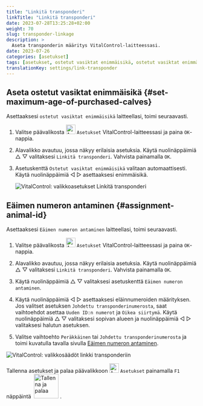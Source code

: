```yaml
---
title: "Linkitä transponderi"
linkTitle: "Linkitä transponderi"
date: 2023-07-28T13:25:28+02:00
weight: 70
slug: transponder-linkage
description: >
  Aseta transponderin määritys VitalControl-laitteessasi.
date: 2023-07-26
categories: [asetukset]
tags: [asetukset, ostetut vasiktat enimmäisikä, ostetut vasiktat enimmäisikä, Eäimen numeron antaminen]
translationKey: settings/link-transponder
---
```

## Aseta ostetut vasiktat enimmäisikä {#set-maximum-age-of-purchased-calves}
Asettaaksesi `ostetut vasiktat enimmäisikä` laitteellasi, toimi seuraavasti.

1. Valitse päävalikosta <img src="/icons/gear.svg" width="25" align="bottom" alt="Asetukset" /> `Asetukset` VitalControl-laitteessasi ja paina `OK`-nappia.

2. Alavalikko avautuu, jossa näkyy erilaisia asetuksia. Käytä nuolinäppäimiä △ ▽ valitaksesi `Linkitä transponderi`. Vahvista painamalla `OK`.

3. Asetuskenttä `Ostetut vasiktat enimmäisikä` valitaan automaattisesti. Käytä nuolinäppäimiä ◁ ▷ asettaaksesi enimmäisikä.

    ![VitalControl: valikkoasetukset Linkitä transponderi](../images/maximumage.png "ostetut vasiktat enimmäisikä")

## Eäimen numeron antaminen {#assignment-animal-id}

Asettaaksesi `Eäimen numeron antaminen` laitteellasi, toimi seuraavasti.

1. Valitse päävalikosta <img src="/icons/gear.svg" width="25" align="bottom" alt="Asetukset" /> `Asetukset` VitalControl-laitteessasi ja paina `OK`-nappia.

2. Alavalikko avautuu, jossa näkyy erilaisia asetuksia. Käytä nuolinäppäimiä △ ▽ valitaksesi `Linkitä transponderi`. Vahvista painamalla `OK`.

3. Käytä nuolinäppäimiä △ ▽ valitaksesi asetuskenttä `Eäimen numeron antaminen`.

4. Käytä nuolinäppäimiä ◁ ▷ asettaaksesi eläinnumeroiden määrityksen. Jos valitset asetuksen `Johdettu transponderinumerosta`, saat vaihtoehdot asettaa `Uuden ID:n numerot` ja `Oikea siirtymä`. Käytä nuolinäppäimiä △ ▽ valitaksesi sopivan alueen ja nuolinäppäimiä ◁ ▷ valitaksesi halutun asetuksen.

5. Valitse vaihtoehto `Peräkkäinen` tai `Johdettu transponderinumerosta` ja toimi kuvatulla tavalla sivulla [Eäimen numeron antaminen](../animal-registration/#eläimen-numeron-antaminen).

![VitalControl: valikkosäädöt linkki transponderiin](../images/assignmentanimalid.png "Eläimen tunnisteen määrittäminen")

Tallenna asetukset ja palaa päävalikkoon <img src="/icons/gear.svg" width="25" align="bottom" alt="Asetukset" /> `Asetukset` painamalla `F1` näppäintä &nbsp;<img src="/icons/footer/save_exit.svg" width="65" align="bottom" alt="Tallenna ja palaa" />&nbsp;.
